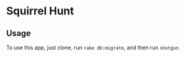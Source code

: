 # Squirrel Hunt

## Usage

To use this app, just clone, run `rake db:migrate`, and then run `shotgun`.